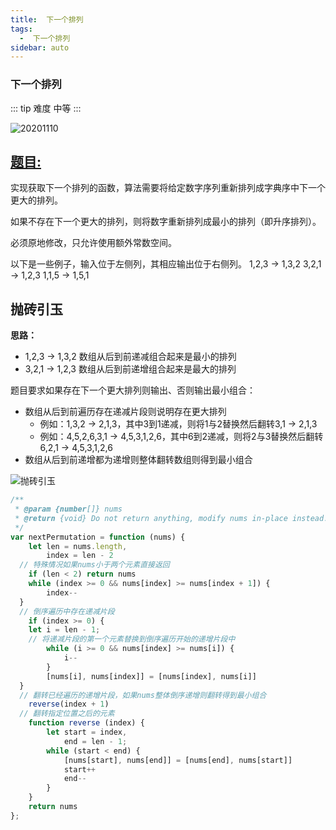 ```yaml
---
title:  下一个排列
tags:
  -  下一个排列
sidebar: auto
---
```


###  下一个排列

::: tip 难度
中等
:::

![20201110](http://qiniu.gaowenju.com/leecode/banner/20201110.jpg)

## [题目:](https://leetcode-cn.com/problems/next-permutation/)

实现获取下一个排列的函数，算法需要将给定数字序列重新排列成字典序中下一个更大的排列。

如果不存在下一个更大的排列，则将数字重新排列成最小的排列（即升序排列）。

必须原地修改，只允许使用额外常数空间。

以下是一些例子，输入位于左侧列，其相应输出位于右侧列。
1,2,3 → 1,3,2
3,2,1 → 1,2,3
1,1,5 → 1,5,1

## 抛砖引玉

**思路：**

- 1,2,3 → 1,3,2
  数组从后到前递减组合起来是最小的排列
- 3,2,1 → 1,2,3
  数组从后到前递增组合起来是最大的排列

题目要求如果存在下一个更大排列则输出、否则输出最小组合：
- 数组从后到前遍历存在递减片段则说明存在更大排列
  - 例如：1,3,2 → 2,1,3，其中3到1递减，则将1与2替换然后翻转3,1 -> 2,1,3
  - 例如：4,5,2,6,3,1 → 4,5,3,1,2,6，其中6到2递减，则将2与3替换然后翻转6,2,1 -> 4,5,3,1,2,6
- 数组从后到前递增都为递增则整体翻转数组则得到最小组合

![抛砖引玉](http://qiniu.gaowenju.com/leecode/20201110.png)

```javascript
/**
 * @param {number[]} nums
 * @return {void} Do not return anything, modify nums in-place instead.
 */
var nextPermutation = function (nums) {
	let len = nums.length,
		index = len - 2
  // 特殊情况如果nums小于两个元素直接返回
	if (len < 2) return nums
	while (index >= 0 && nums[index] >= nums[index + 1]) {
		index--
  }
  // 倒序遍历中存在递减片段
	if (index >= 0) {
    let i = len - 1;
    // 将递减片段的第一个元素替换到倒序遍历开始的递增片段中
		while (i >= 0 && nums[index] >= nums[i]) {
			i--
		}
		[nums[i], nums[index]] = [nums[index], nums[i]]
  }
  // 翻转已经遍历的递增片段，如果nums整体倒序递增则翻转得到最小组合
	reverse(index + 1)
  // 翻转指定位置之后的元素
	function reverse (index) {
		let start = index,
			end = len - 1;
		while (start < end) {
			[nums[start], nums[end]] = [nums[end], nums[start]]
			start++
			end--
		}
	}
	return nums
};
```
